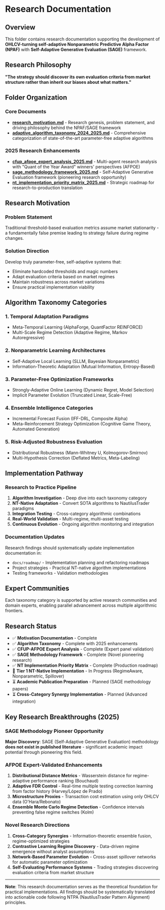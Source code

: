 # Research Documentation

## Overview

This folder contains research documentation supporting the development of **OHLCV-turning self-adaptive Nonparametric Predictive Alpha Factor (NPAF)** with **Self-Adaptive Generative Evaluation (SAGE)** framework.

## Research Philosophy

**"The strategy should discover its own evaluation criteria from market structure rather than inherit our biases about what matters."**

## Folder Organization

### Core Documents

- **[research_motivation.md](./research_motivation.md)** - Research genesis, problem statement, and driving philosophy behind the NPAF/SAGE framework
- **[adaptive_algorithm_taxonomy_2024_2025.md](./adaptive_algorithm_taxonomy_2024_2025.md)** - Comprehensive categorization of state-of-the-art parameter-free adaptive algorithms

### 2025 Research Enhancements

- **[cfup_afpoe_expert_analysis_2025.md](./cfup_afpoe_expert_analysis_2025.md)** - Multi-agent research analysis with "Quant of the Year Award" winners' perspectives (AFPOE)
- **[sage_methodology_framework_2025.md](./sage_methodology_framework_2025.md)** - Self-Adaptive Generative Evaluation framework (pioneering research opportunity)
- **[nt_implementation_priority_matrix_2025.md](./nt_implementation_priority_matrix_2025.md)** - Strategic roadmap for research-to-production translation

## Research Motivation

### Problem Statement
Traditional threshold-based evaluation metrics assume market stationarity - a fundamentally false premise leading to strategy failure during regime changes.

### Solution Direction
Develop truly parameter-free, self-adaptive systems that:
- Eliminate hardcoded thresholds and magic numbers
- Adapt evaluation criteria based on market regimes
- Maintain robustness across market variations
- Ensure practical implementation viability

## Algorithm Taxonomy Categories

### 1. Temporal Adaptation Paradigms
- Meta-Temporal Learning (AlphaForge, QuantFactor REINFORCE)
- Multi-Scale Regime Detection (Adaptive Regime, Markov Autoregressive)

### 2. Nonparametric Learning Architectures  
- Self-Adaptive Local Learning (SLLM, Bayesian Nonparametric)
- Information-Theoretic Adaptation (Mutual Information, Entropy-Based)

### 3. Parameter-Free Optimization Frameworks
- Strongly-Adaptive Online Learning (Dynamic Regret, Model Selection)
- Implicit Parameter Evolution (Truncated Linear, Scale-Free)

### 4. Ensemble Intelligence Categories
- Incremental Forecast Fusion (IFF-DRL, Composite Alpha)
- Meta-Reinforcement Strategy Optimization (Cognitive Game Theory, Automated Generation)

### 5. Risk-Adjusted Robustness Evaluation
- Distributional Robustness (Mann-Whitney U, Kolmogorov-Smirnov)
- Multi-Hypothesis Correction (Deflated Metrics, Meta-Labeling)

## Implementation Pathway

### Research to Practice Pipeline
1. **Algorithm Investigation** - Deep dive into each taxonomy category
2. **NT-Native Adaptation** - Convert SOTA algorithms to NautilusTrader paradigms
3. **Integration Testing** - Cross-category algorithmic combinations
4. **Real-World Validation** - Multi-regime, multi-asset testing
5. **Continuous Evolution** - Ongoing algorithm monitoring and integration

### Documentation Updates
Research findings should systematically update implementation documentation in:
- `docs/roadmap/` - Implementation planning and refactoring roadmaps
- Project strategies - Practical NT-native algorithm implementations
- Testing frameworks - Validation methodologies

## Expert Communities

Each taxonomy category is supported by active research communities and domain experts, enabling parallel advancement across multiple algorithmic frontiers.

## Research Status

- ✅ **Motivation Documentation** - Complete
- ✅ **Algorithm Taxonomy** - Complete with 2025 enhancements
- ✅ **CFUP-AFPOE Expert Analysis** - Complete (Expert panel validation)
- ✅ **SAGE Methodology Framework** - Complete (Novel pioneering research)
- ✅ **NT Implementation Priority Matrix** - Complete (Production roadmap)
- 🔄 **Tier 1 NT-Native Implementation** - In Progress (RegimeAware, Nonparametric, Spillover)
- ⏳ **Academic Publication Preparation** - Planned (SAGE methodology papers)
- ⏳ **Cross-Category Synergy Implementation** - Planned (Advanced integration)

## Key Research Breakthroughs (2025)

### SAGE Methodology Pioneer Opportunity
**Major Discovery**: SAGE (Self-Adaptive Generative Evaluation) methodology **does not exist in published literature** - significant academic impact potential through pioneering this field.

### AFPOE Expert-Validated Enhancements
1. **Distributional Distance Metrics** - Wasserstein distance for regime-adaptive performance ranking (Bouchaud)
2. **Adaptive FDR Control** - Real-time multiple testing correction learning from factor history (Harvey/López de Prado)
3. **Microstructure Proxies** - Transaction cost estimation using only OHLCV data (O'Hara/Rebonato)
4. **Ensemble Monte Carlo Regime Detection** - Confidence intervals preventing false regime switches (Kolm)

### Novel Research Directions
1. **Cross-Category Synergies** - Information-theoretic ensemble fusion, regime-optimized strategies
2. **Contrastive Learning Regime Discovery** - Data-driven regime emergence without analyst assumptions
3. **Network-Based Parameter Evolution** - Cross-asset spillover networks for automatic parameter optimization
4. **Self-Evaluating Performance Systems** - Trading strategies discovering evaluation criteria from market structure

---

**Note**: This research documentation serves as the theoretical foundation for practical implementations. All findings should be systematically translated into actionable code following NTPA (NautilusTrader Pattern Alignment) principles.